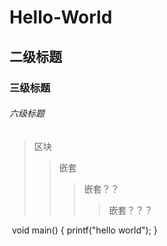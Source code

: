 # Hello-World
## 二级标题
### 三级标题
###### 六级标题

> 区块
>> 嵌套
>>> 嵌套？？
>>>> 嵌套？？？

  void main() {
    printf("hello world");
  }
  
  
